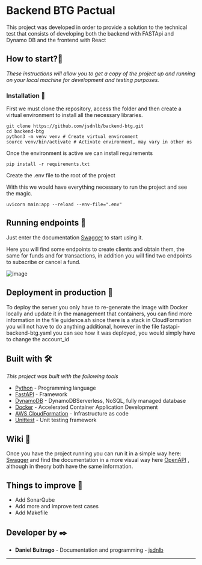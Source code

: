 # Backend BTG Pactual

This project was developed in order to provide a solution to the technical test that consists of developing both the backend with FASTApi and Dynamo DB and the frontend with React

## How to start?🚀

_These instructions will allow you to get a copy of the project up and running on your local machine for development and testing purposes._

### Installation 🔧

First we must clone the repository, access the folder and then create a virtual environment to install all the necessary libraries.

```
git clone https://github.com/jsdnlb/backend-btg.git
cd backend-btg
python3 -m venv venv # Create virtual environment
source venv/bin/activate # Activate environment, may vary in other os
```

Once the environment is active we can install requirements

```
pip install -r requirements.txt
```

Create the .env file to the root of the project

With this we would have everything necessary to run the project and see the magic.

```
uvicorn main:app --reload --env-file=".env"
```

## Running endpoints 🔐

Just enter the documentation [Swagger](http://localhost:8000/docs#/) to start using it.

Here you will find some endpoints to create clients and obtain them, the same for funds and for transactions, in addition you will find two endpoints to subscribe or cancel a fund.

![image](https://github.com/jsdnlb/backend-btg/assets/17171887/91542a48-5654-4dd6-94d6-0ee6605388c6)

## Deployment in production 🚀

To deploy the server you only have to re-generate the image with Docker locally and update it in the management that containers, you can find more information in the file guidence.sh since there is a stack in CloudFormation you will not have to do anything additional, however in the file fastapi-backend-btg.yaml you can see how it was deployed, you would simply have to change the account_id


## Built with 🛠️

_This project was built with the following tools_

* [Python](https://www.python.org/) - Programming language
* [FastAPI](https://fastapi.tiangolo.com/) - Framework
* [DynamoDB](https://aws.amazon.com/es/dynamodb/) - DynamoDBServerless, NoSQL, fully managed database
* [Docker](https://www.docker.com/) - Accelerated Container Application Development
* [AWS CloudFormation](https://aws.amazon.com/cloudformation/) - Infrastructure as code
* [Unittest](https://docs.python.org/3/library/unittest.html) - Unit testing framework

## Wiki 📖

Once you have the project running you can run it in a simple way here: [Swagger](http://localhost:8000/docs#/) and find the documentation in a more visual way here [OpenAPI](http://localhost:8000/redoc) , although in theory both have the same information.

## Things to improve 🌟

* Add SonarQube
* Add more and improve test cases
* Add Makefile

## Developer by ✒️

* **Daniel Buitrago** - Documentation and programming - [jsdnlb](https://github.com/jsdnlb)

---
